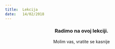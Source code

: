 ```yaml
---
title:  Lekcija
date:   14/02/2018
---
```


### <center>Radimo na ovoj lekciji.</center>
<center>Molim vas, vratite se kasnije</center>